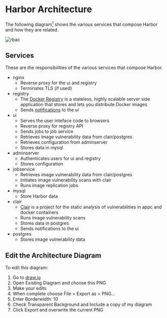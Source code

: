 # Harbor Architecture
The following diagram[<sup>1</sup>](#edit-the-architecture-diagram) shows the various services that compose Harbor and how they are related.

![rbac](img/harbor_architecture.png)

## Services
These are the responsibilities of the various services that compose Harbor.

* nginx
    * Reverse proxy for the ui and registry
    * Terminates TLS (if used)
* registry
    * The [Docker Registry](https://docs.docker.com/registry/) is a stateless, highly scalable server side application that stores and lets you distribute Docker images
    * Sends [notifications](https://docs.docker.com/registry/notifications/) to the ui
* ui
    * Serves the user inteface code to browsers
    * Reverse proxy for registry API
    * Sends jobs to job service
    * Retrieves image vulnerability data from clair/postgres
    * Retrieves configuration from adminserver
    * Stores data in mysql
* adminserver
    * Authenticates users for ui and registry
    * Stores configuration
* jobservice
    * Retrieves image vulnerability data from clair/postgres
    * Initiates image vulnerability scans with clair
    * Runs image replication jobs
* mysql
    * Store Harbor data
* clair
    * [Clair](https://coreos.com/clair) is a project for the static analysis of vulnerabilities in appc and docker containers
    * Runs image vulnerability scans
    * Stores data in postgres
    * Sends notifications to the ui
* postgres
    * Stores image vulnerability data

## Edit the Architecture Diagram
To edit this diagram:
1. Go to [draw.io](https://www.draw.io/)
1. Open Existing Diagram and choose this PNG
1. Make your edits
1. When complete choose File > Export as > PNG...
1. Enter Borderwidth: 10
1. Check Transparent Background and Include a copy of my diagram
1. Click Export and overwrite the current PNG
